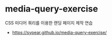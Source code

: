 # media-query-exercise
CSS 미디어 쿼리를 이용한 랜딩 페이지 제작 연습

* https://sypear.github.io/media-query-exercise/
